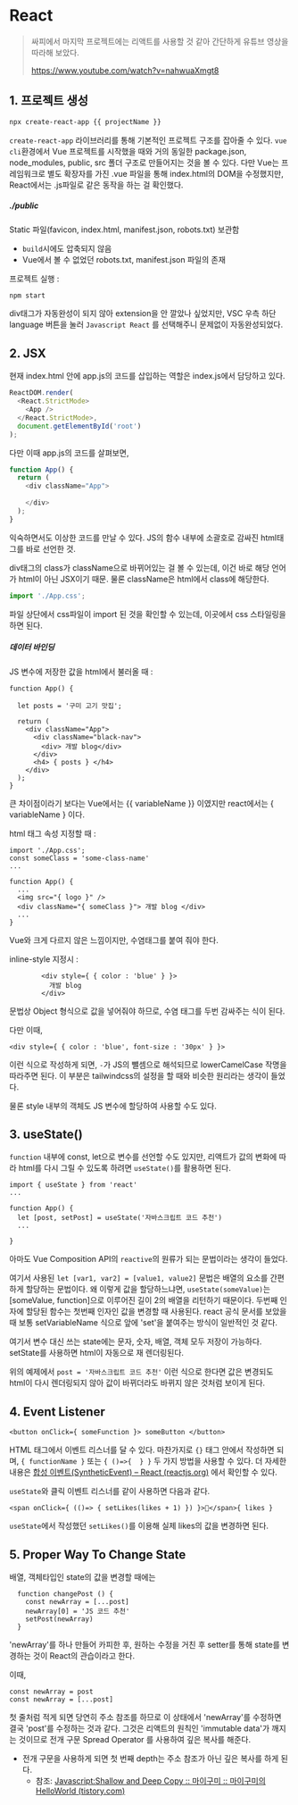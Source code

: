 # React

> 싸피에서 마지막 프로젝트에는 리액트를 사용할 것 같아 간단하게 유튜브 영상을 따라해 보았다.
>
> https://www.youtube.com/watch?v=nahwuaXmgt8



## 1. 프로젝트 생성

```bash
npx create-react-app {{ projectName }}
```

`create-react-app` 라이브러리를 통해 기본적인 프로젝트 구조를 잡아줄 수 있다. `vue cli`환경에서 Vue 프로젝트를 시작했을 때와 거의 동일한 package.json, node_modules, public, src 폴더 구조로 만들어지는 것을 볼 수 있다. 다만 Vue는 프레임워크로 별도 확장자를 가진 .vue 파일을 통해 index.html의 DOM을 수정했지만, React에서는 .js파일로 같은 동작을 하는 걸 확인했다.



##### ./public

Static 파일(favicon, index.html, manifest.json, robots.txt) 보관함

- `build`시에도 압축되지 않음
-  Vue에서 볼 수 없었던 robots.txt, manifest.json 파일의 존재



프로젝트 실행 :

```bash
npm start
```



div태그가 자동완성이 되지 않아 extension을 안 깔았나 싶었지만, VSC 우측 하단 language 버튼을 눌러 `Javascript React` 를 선택해주니 문제없이 자동완성되었다.



## 2. JSX

현재 index.html 안에 app.js의 코드를 삽입하는 역할은 index.js에서 담당하고 있다.

```js
ReactDOM.render(
  <React.StrictMode>
    <App />
  </React.StrictMode>,
  document.getElementById('root')
);
```



다만 이때 app.js의 코드를 살펴보면,

```js
function App() {
  return (
    <div className="App">
      
    </div>
  );
}
```

익숙하면서도 이상한 코드를 만날 수 있다. JS의 함수 내부에 소괄호로 감싸진 html태그를 바로 선언한 것. 

div태그의 class가 className으로 바뀌어있는 걸 볼 수 있는데, 이건 바로 해당 언어가 html이 아닌 JSX이기 때문. 물론 className은 html에서 class에 해당한다.

```js
import './App.css';
```

파일 상단에서 css파일이 import 된 것을 확인할 수 있는데, 이곳에서 css 스타일링을 하면 된다.



##### 데이터 바인딩

JS 변수에 저장한 값을 html에서 불러올 때 :

```react
function App() {

  let posts = '구미 고기 맛집';

  return (
    <div className="App">
      <div className="black-nav">
        <div> 개발 blog</div>
      </div>
      <h4> { posts } </h4>
    </div>
  );
}
```

큰 차이점이라기 보다는 Vue에서는 {{ variableName }} 이였지만 react에서는 { variableName } 이다.



html 태그 속성 지정할 때 :

```react
import './App.css';
const someClass = 'some-class-name'
...

function App() {
  ...
  <img src="{ logo }" />
  <div className="{ someClass }"> 개발 blog </div>
  ...
}
```

Vue와 크게 다르지 않은 느낌이지만, 수염태그를 붙여 줘야 한다.



inline-style 지정시 :

```react
        <div style={ { color : 'blue' } }>
          개발 blog
        </div>
```

문법상 Object 형식으로 값을 넣어줘야 하므로, 수염 태그를 두번 감싸주는 식이 된다. 



다만 이때,

```react
<div style={ { color : 'blue', font-size : '30px' } }>
```

이런 식으로 작성하게 되면, `-`가 JS의 뺄셈으로 해석되므로 lowerCamelCase 작명을 따라주면 된다. 이 부분은 tailwindcss의 설정을 할 때와 비슷한 원리라는 생각이 들었다.

물론 style 내부의 객체도 JS 변수에 할당하여 사용할 수도 있다. 



## 3. useState()

`function` 내부에 const, let으로 변수를 선언할 수도 있지만, 리액트가 값의 변화에 따라 html를 다시 그릴 수 있도록 하려면 `useState()`를 활용하면 된다.

```react
import { useState } from 'react'
...

function App() {
  let [post, setPost] = useState('자바스크립트 코드 추천')
  ...
  
}
```

아마도 Vue Composition API의 `reactive`의 원류가 되는 문법이라는 생각이 들었다.

여기서 사용된 `let [var1, var2] = [value1, value2]` 문법은 배열의 요소를 간편하게 할당하는 문법이다. 왜 이렇게 값을 할당하느냐면, `useState(someValue)`는 [someValue, function]으로 이루어진 길이 2의 배열을 리턴하기 때문이다. 두번째 인자에 할당된 함수는 첫번째 인자인 값을 변경할 때 사용된다. react 공식 문서를 보았을 때 보통 setVariableName 식으로 앞에 'set'을 붙여주는 방식이 일반적인 것 같다. 

여기서 변수 대신 쓰는 state에는 문자, 숫자, 배열, 객체 모두 저장이 가능하다. setState를 사용하면 html이 자동으로 재 렌더링된다.

위의 예제에서 `post = '자바스크립트 코드 추천'` 이런 식으로 한다면 값은 변경되도 html이 다시 렌더링되지 않아 값이 바뀌더라도 바뀌지 않은 것처럼 보이게 된다.



## 4. Event Listener

```react
<button onClick={ someFunction }> someButton </button>
```

HTML 태그에서 이벤트 리스너를 달 수 있다. 마찬가지로 `{}` 태그 안에서 작성하면 되며, `{ functionName }` 또는 `{ ()=>{  } }` 두 가지 방법을 사용할 수 있다. 더 자세한 내용은 [합성 이벤트(SyntheticEvent) – React (reactjs.org)](https://ko.reactjs.org/docs/events.html) 에서 확인할 수 있다. 



`useState`와 클릭 이벤트 리스너를 같이 사용하면 다음과 같다.

```react
<span onClick={ (()=> { setLikes(likes + 1) }) }>🥰</span>{ likes }
```

`useState`에서 작성했던 `setLikes()`를 이용해 실제 likes의 값을 변경하면 된다.



## 5. Proper Way To Change State

배열, 객체타입인 state의 값을 변경할 때에는 

```react
  function changePost () {
    const newArray = [...post]
    newArray[0] = 'JS 코드 추천'
    setPost(newArray)
  }
```

'newArray'를 하나 만들어 카피한 후, 원하는 수정을 거친 후 setter를 통해 state를 변경하는 것이 React의 관습이라고 한다.



이때,

```react
const newArray = post
const newArray = [...post]
```

첫 줄처럼 적게 되면 당연히 주소 참조를 하므로 이 상태에서 'newArray'를 수정하면 결국 'post'를 수정하는 것과 같다. 그것은 리액트의 원칙인 'immutable data'가 깨지는 것이므로 전개 구문 Spread Operator 를 사용하여 깊은 복사를 해준다. 

- 전개 구문을 사용하게 되면 첫 번째 depth는 주소 참조가 아닌 깊은 복사를 하게 된다.
  - 참조: [Javascript:Shallow and Deep Copy :: 마이구미 :: 마이구미의 HelloWorld (tistory.com)](https://mygumi.tistory.com/322)

